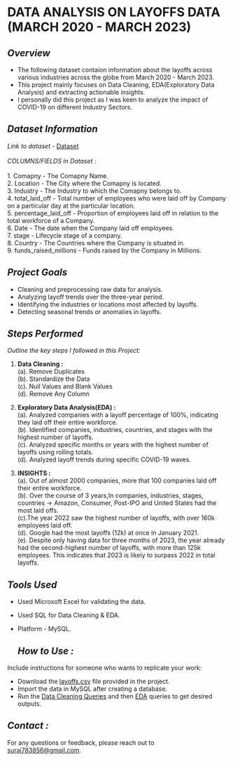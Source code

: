 # **DATA ANALYSIS ON LAYOFFS DATA (MARCH 2020 - MARCH 2023)**

## *Overview*
- The following dataset contaion information about the layoffs across various industries across the globe from March 2020 - March 2023.
- This project mainly focuses on Data Cleaning, EDA(Exploratory Data Analysis) and extracting actionable insights.
- I personally did this project as I was keen to analyze the impact of COVID-19 on different Industry Sectors.

## *Dataset Information*
_Link to dataset_ - [Dataset](https://www.kaggle.com/datasets/swaptr/layoffs-2022) <br>
<br>
_*COLUMNS/FIELDS in Dataset :*_ <br>
<br>
      1. Comapny - The Comapny Name.<br>
      2. Location - The City where the Comapny is located.<br>
      3. Industry - The Industry to which the Comapny belongs to.<br>
      4. total_laid_off - Total number of employees who were laid off by Company on a particular day at the particular location.<br>
      5. percentage_laid_off - Proportion of employees laid off in relation to the total workforce of a Company.<br>
      6. Date - The date when the Company laid off employees.<br>
      7. stage - Lifecycle stage of a company.<br>
      8. Country - The Countries where the Company is situated in.<br>
      9. funds_raised_millions - Funds raised by the Company in Millions.<br>


## *Project Goals*

- Cleaning and preprocessing raw data for analysis.
- Analyzing layoff trends over the three-year period.
- Identifying the industries or locations most affected by layoffs.
- Detecting seasonal trends or anomalies in layoffs.


## *Steps Performed*
_Outline the key steps I followed in this Project:_ <br>

1. **Data Cleaning :** <br>
 (a). Remove Duplicates<br>
 (b). Standardize the Data<br>
 (c). Null Values and Blank Values<br>
 (d). Remove Any Column<br>

2. **Exploratory Data Analysis(EDA) :** <br>
 (a). Analyzed companies with a layoff percentage of 100%, indicating they laid off their entire workforce.<br>
 (b). Identified companies, industries, countries, and stages with the highest number of layoffs.<br>
 (c). Analyzed specific months or years with the highest number of layoffs using rolling totals.<br>
 (d). Analyzed layoff trends during specific COVID-19 waves.<br>

3. **INSIGHTS :** <br>
   (a). Out of almost 2000 companies, more that 100 companies laid off their entire workforce.<br>
   (b). Over the course of 3 years,In companies, industries, stages, countries -> Amazon, Consumer, Post-IPO and United States had the most laid offs.<br>
   (c).The year 2022 saw the highest number of layoffs, with over 160k employees laid off.<br>
   (d). Google had the most layoffs (12k) at once in January 2021.<br>
   (e). Despite only having data for three months of 2023, the year already had the second-highest number of layoffs, with more than 125k employees. This indicates that 2023 is likely to surpass 2022 in total layoffs.<br>


## *Tools Used*
- Used Microsoft Excel for validating the data.
- Used SQL for Data Cleaning & EDA.
- Platform - MySQL.

  ## *How to Use :*
 Include instructions for someone who wants to replicate your work: <br>
 - Download the [layoffs.csv](https://github.com/Sooraj1411/Data-Cleaning-EDA/blob/main/layoffs.csv) file provided in the project.
 - Import the data in MySQL after creating a database.
 - Run the [Data Cleaning Queries](https://github.com/Sooraj1411/Data-Cleaning-EDA/blob/main/Data%20Cleaning%20the%20layoff%20file.sql) and then [EDA](https://github.com/Sooraj1411/Data-Cleaning-EDA/blob/main/EDA.sql) queries to get desired outputs.

## *Contact :*
For any questions or feedback, please reach out to [suraj783856@gmail.com](mailto:suraj783856@gmail.com).
